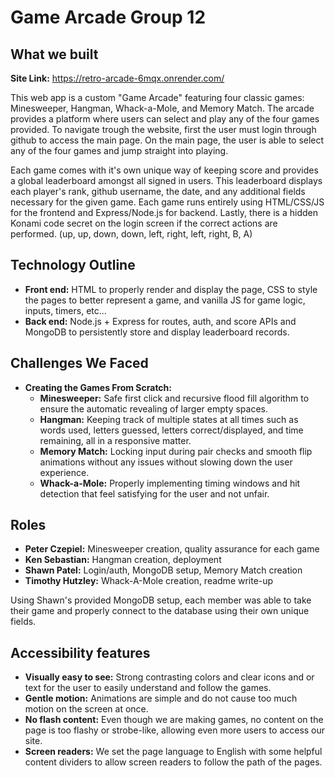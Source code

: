 # Game Arcade Group 12

## What we built
**Site Link:** https://retro-arcade-6mqx.onrender.com/

This web app is a custom "Game Arcade" featuring four classic games: Minesweeper, Hangman, Whack-a-Mole, and Memory Match. The arcade provides a platform where users can select and play any of the four games provided. To navigate trough the website, first the user must login through github to access the main page. On the main page, the user is able to select any of the four games and jump straight into playing. 

Each game comes with it's own unique way of keeping score and provides a global leaderboard amongst all signed in users. This leaderboard displays each player's rank, github username, the date, and any additional fields necessary for the given game. Each game runs entirely using HTML/CSS/JS for the frontend and Express/Node.js for backend. Lastly, there is a hidden Konami code secret on the login screen if the correct actions are performed. (up, up, down, down, left, right, left, right, B, A)

## Technology Outline
- **Front end:** HTML to properly render and display the page, CSS to style the pages to better represent a game, and vanilla JS for game logic, inputs, timers, etc...
- **Back end:** Node.js + Express for routes, auth, and score APIs and MongoDB to persistently store and display leaderboard records.

## Challenges We Faced
- **Creating the Games From Scratch:**
    - **Minesweeper:** Safe first click and recursive flood fill algorithm to ensure the automatic revealing of larger empty spaces.
    - **Hangman:** Keeping track of multiple states at all times such as words used, letters guessed, letters correct/displayed, and time remaining, all in a responsive matter.
    - **Memory Match:** Locking input during pair checks and smooth flip animations without any issues without slowing down the user experience.
    - **Whack-a-Mole:** Properly implementing timing windows and hit detection that feel satisfying for the user and not unfair.

## Roles
- **Peter Czepiel:** Minesweeper creation, quality assurance for each game
- **Ken Sebastian:** Hangman creation, deployment
- **Shawn Patel:** Login/auth, MongoDB setup, Memory Match creation
- **Timothy Hutzley:** Whack-A-Mole creation, readme write-up

Using Shawn's provided MongoDB setup, each member was able to take their game and properly connect to the database using their own unique fields.

## Accessibility features
- **Visually easy to see:** Strong contrasting colors and clear icons and or text for the user to easily understand and follow the games.
- **Gentle motion:** Animations are simple and do not cause too much motion on the screen at once.
- **No flash content:** Even though we are making games, no content on the page is too flashy or strobe-like, allowing even more users to access our site.
- **Screen readers:** We set the page language to English with some helpful content dividers to allow screen readers to follow the path of the pages.
